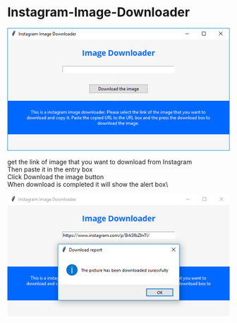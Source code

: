 # Instagram-Image-Downloader
![Alt text](https://github.com/eternalfroast/Instagram-Image-Downloader/blob/master/imgDownloader.png?raw=true "Title")

get the link of image that you want to download from Instagram\
Then paste it in the entry box\
Click Download the image button\
When download is completed it will show the alert box\


![Alt text](https://github.com/eternalfroast/Instagram-Image-Downloader/blob/master/123.PNG?raw=true "Title")

